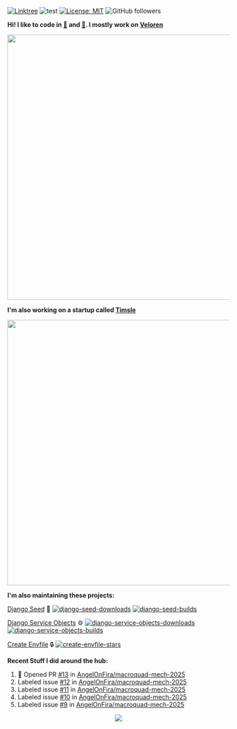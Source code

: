 [![Linktree](https://img.shields.io/badge/linktree-1de9b6?style=for-the-badge&logo=linktree&logoColor=white)](https://linktr.ee/angelonfira)
![test](https://hits.seeyoufarm.com/api/count/incr/badge.svg?url=https://github.com/AngelOnFira)
[![License: MIT](https://img.shields.io/badge/License-MIT-yellow.svg)](https://opensource.org/licenses/MIT)
![GitHub followers](https://img.shields.io/github/followers/angelonfira?style=social)

**Hi! I like to code in [:crab:](https://www.rust-lang.org/) and [:snake:](https://www.python.org/). I mostly work on [Veloren](https://veloren.net)**

<p align="center">
  <img width="600" src="https://media.discordapp.net/attachments/444005079410802699/730566298073038949/rsz_5f0656b6aa176.png">
</p>

**I'm also working on a startup called [Timsle](https://timsle.com)**

<p align="center">
  <img width="600" src="https://media.discordapp.net/attachments/444005079410802699/730566842674053130/rsz_5f0657242abb4.png">
</p>

**I'm also maintaining these projects:**

[Django Seed](https://github.com/Brobin/django-seed)
:seedling:
[![django-seed-downloads](https://pepy.tech/badge/django-seed)](https://pepy.tech/project/django-seed)
[![django-seed-builds](https://github.com/Brobin/django-seed/workflows/Test/badge.svg)](https://github.com/Brobin/django-seed)

[Django Service Objects](https://github.com/mixxorz/django-service-objects)
:gear:
[![django-service-objects-downloads](https://pepy.tech/badge/django-service-objects)](https://pepy.tech/project/django-service-objects)
[![django-service-objects-builds](https://github.com/mixxorz/django-service-objects/actions/workflows/test.yml/badge.svg)](https://github.com/mixxorz/django-service-objects/actions/workflows/test.yml)

[Create Envfile](https://github.com/SpicyPizza/create-envfile)
:lock:
[![create-envfile-stars](https://img.shields.io/github/stars/SpicyPizza/create-envfile?style=social)](https://github.com/SpicyPizza/create-envfile)

**Recent Stuff I did around the hub:**

<!--START_SECTION:activity-->
1. 💪 Opened PR [#13](undefined) in [AngelOnFira/macroquad-mech-2025](https://github.com/AngelOnFira/macroquad-mech-2025)
2.  Labeled issue [#12](https://github.com/AngelOnFira/macroquad-mech-2025/issues/12) in [AngelOnFira/macroquad-mech-2025](https://github.com/AngelOnFira/macroquad-mech-2025)
3.  Labeled issue [#11](https://github.com/AngelOnFira/macroquad-mech-2025/issues/11) in [AngelOnFira/macroquad-mech-2025](https://github.com/AngelOnFira/macroquad-mech-2025)
4.  Labeled issue [#10](https://github.com/AngelOnFira/macroquad-mech-2025/issues/10) in [AngelOnFira/macroquad-mech-2025](https://github.com/AngelOnFira/macroquad-mech-2025)
5.  Labeled issue [#9](https://github.com/AngelOnFira/macroquad-mech-2025/issues/9) in [AngelOnFira/macroquad-mech-2025](https://github.com/AngelOnFira/macroquad-mech-2025)
<!--END_SECTION:activity-->

<p align="center">
  <img src="https://github-profile-trophy.vercel.app/?username=angelonfira&column=4&theme=nord&margin-w=15&margin-h=15">
</p>
